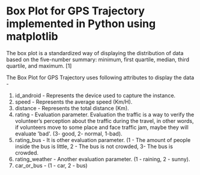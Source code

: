 # Box Plot for GPS Trajectory implemented in Python using matplotlib

The box plot is a standardized way of displaying the distribution of data based on the five-number summary: minimum, first quartile, median, third quartile, and maximum. [1]

The Box Plot for GPS Trajectory uses following attributes to display the data -
1. id_android - Represents the device used to capture the instance.
2. speed - Represents the average speed (Km/H).
3. distance - Represents the total distance (Km).
4. rating - Evaluation parameter. Evaluation the traffic is a way to verify the volunteer’s perception about the traffic during the travel, in other words, if volunteers move to some place and face traffic jam, maybe they will evaluate 'bad'. (3- good, 2- normal, 1-bad). 
5. rating_bus - It is other evaluation parameter. (1 - The amount of people inside the bus is little, 2 - The bus is not crowded, 3- The bus is crowded. 
6. rating_weather - Another evaluation parameter. (1 - raining, 2 - sunny). 
7. car_or_bus - (1 - car, 2 - bus)
